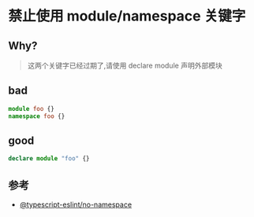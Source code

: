 # 禁止使用 module/namespace 关键字

## Why?

> 这两个关键字已经过期了,请使用 declare module 声明外部模块

## bad

```ts
module foo {}
namespace foo {}
```

## good

```ts
declare module "foo" {}
```

## 参考

- [@typescript-eslint/no-namespace](https://typescript-eslint.io/rules/no-namespace)
